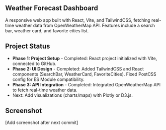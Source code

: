 ## Weather Forecast Dashboard

A responsive web app built with React, Vite, and TailwindCSS, fetching real-time weather data from OpenWeatherMap API. Features include a search bar, weather card, and favorite cities list.

## Project Status
- **Phase 1: Project Setup** - Completed: React project initialized with Vite, connected to GitHub.
- **Phase 2: UI Design** - Completed: Added TailwindCSS and React components (SearchBar, WeatherCard, FavoriteCities). Fixed PostCSS config for ES Module compatibility.
- **Phase 3: API Integration** - Completed: Integrated OpenWeatherMap API to fetch real-time weather data.
- Next: Add visualizations (charts/maps) with Plotly or D3.js.

## Screenshot
[Add screenshot after next commit]